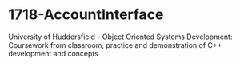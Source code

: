 # 1718-AccountInterface
University of Huddersfield - Object Oriented Systems Development: Coursework from classroom, practice and demonstration of C++ development and concepts

